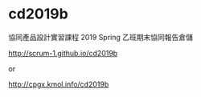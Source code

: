 # cd2019b
協同產品設計實習課程 2019 Spring 乙班期末協同報告倉儲

http://scrum-1.github.io/cd2019b

or

http://cpgx.kmol.info/cd2019b